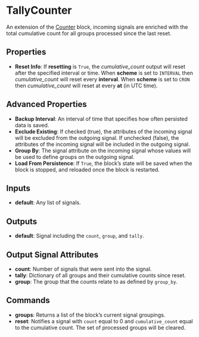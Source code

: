 TallyCounter
=======
An extension of the [Counter](docs/counter.md) block, incoming signals are enriched with the total cumulative count for all groups processed since the last reset.

Properties
----------
- **Reset Info**: If **resetting** is `True`, the *cumulative_count* output will reset after the specified interval or time. When **scheme** is set to `INTERVAL` then *cumulative_count* will reset every **interval**. When **scheme** is set to `CRON` then *cumulative_count* will reset at every **at** (in UTC time).

Advanced Properties
-------------------
- **Backup Interval**: An interval of time that specifies how often persisted data is saved.
- **Exclude Existing**: If checked (true), the attributes of the incoming signal will be excluded from the outgoing signal. If unchecked (false), the attributes of the incoming signal will be included in the outgoing signal.
- **Group By**: The signal attribute on the incoming signal whose values will be used to define groups on the outgoing signal.
- **Load From Persistence**: If `True`, the block’s state will be saved when the block is stopped, and reloaded once the block is restarted.

Inputs
------
- **default**: Any list of signals.

Outputs
-------
- **default**: Signal including the `count`, `group`, and `tally`.

Output Signal Attributes
------------------------
-   **count**: Number of signals that were sent into the signal.
-   **tally**: Dictionary of all groups and their cumulative counts since reset.
-   **group**: The group that the counts relate to as defined by `group_by`.

Commands
--------
- **groups**: Returns a list of the block’s current signal groupings.
- **reset**: Notifies a signal with `count` equal to 0 and `cumulative_count` equal to the cumulative count. The set of processed groups will be cleared.